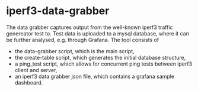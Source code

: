 # iperf3-data-grabber
The data grabber captures output from the well-known iperf3 traffic genereator test to. Test data is uploaded to a mysql database, where it can be further analysed, e.g. through Grafana. The tool consists of 
- the data-grabber script, which is the main script, 
- the create-table script, which generates the initial database structure,
- a ping_test script, which allows for concurrent ping tests between iperf3 client and server,
- an iperf3 data grabber json file, which contains a grafana sample dashboard.
